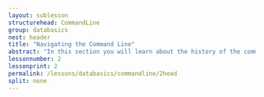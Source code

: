 ```yaml
---
layout: sublesson
structurehead: CommandLine
group: databasics
nest: header
title: "Navigating the Command Line"
abstract: "In this section you will learn about the history of the command line in computers, and why it matters for doing digital research."
lessonnumber: 2
lessonprint: 2
permalink: /lessons/databasics/commandline/2head
split: none
---
```


